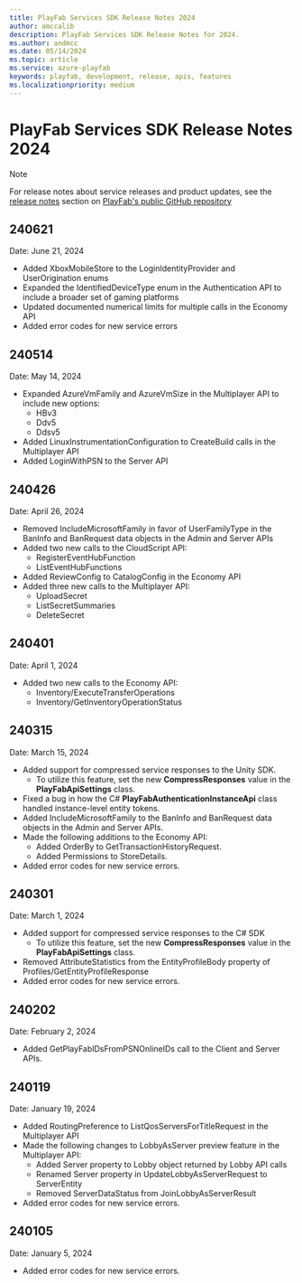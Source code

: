 ```yaml
---
title: PlayFab Services SDK Release Notes 2024
author: amccalib
description: PlayFab Services SDK Release Notes for 2024.
ms.author: andmcc
ms.date: 05/14/2024
ms.topic: article
ms.service: azure-playfab
keywords: playfab, development, release, apis, features
ms.localizationpriority: medium
---
```

# PlayFab Services SDK Release Notes 2024

> [!NOTE]
> For release notes about service releases and product updates, see the [release notes](https://github.com/PlayFab/PlayFab/releases) section on [PlayFab's public GitHub repository](https://github.com/PlayFab/PlayFab)

## 240621

Date: June 21, 2024

 - Added XboxMobileStore to the LoginIdentityProvider and UserOrigination enums
 - Expanded the IdentifiedDeviceType enum in the Authentication API to include a broader set of gaming platforms
 - Updated documented numerical limits for multiple calls in the Economy API
 - Added error codes for new service errors

## 240514

Date: May 14, 2024

- Expanded AzureVmFamily and AzureVmSize in the Multiplayer API to include new options:
  - HBv3
  - Ddv5
  - Ddsv5
- Added LinuxInstrumentationConfiguration to CreateBuild calls in the Multiplayer API
- Added LoginWithPSN to the Server API

## 240426

Date: April 26, 2024

 - Removed IncludeMicrosoftFamily in favor of UserFamilyType in the BanInfo and BanRequest data objects in the Admin and Server APIs
 - Added two new calls to the CloudScript API:
   - RegisterEventHubFunction
   - ListEventHubFunctions
 - Added ReviewConfig to CatalogConfig in the Economy API
 - Added three new calls to the Multiplayer API:
   - UploadSecret
   - ListSecretSummaries
   - DeleteSecret

## 240401

Date: April 1, 2024

 - Added two new calls to the Economy API:
   - Inventory/ExecuteTransferOperations
   - Inventory/GetInventoryOperationStatus

## 240315

Date: March 15, 2024

 - Added support for compressed service responses to the Unity SDK.
   - To utilize this feature, set the new __CompressResponses__ value in the __PlayFabApiSettings__ class.
 - Fixed a bug in how the C# __PlayFabAuthenticationInstanceApi__ class handled instance-level entity tokens.
 - Added IncludeMicrosoftFamily to the BanInfo and BanRequest data objects in the Admin and Server APIs.
 - Made the following additions to the Economy API:
   - Added OrderBy to GetTransactionHistoryRequest.
   - Added Permissions to StoreDetails.
 - Added error codes for new service errors.

## 240301

Date: March 1, 2024

 - Added support for compressed service responses to the C# SDK
   - To utilize this feature, set the new __CompressResponses__ value in the __PlayFabApiSettings__ class.
 - Removed AttributeStatistics from the EntityProfileBody property of Profiles/GetEntityProfileResponse
 - Added error codes for new service errors.

## 240202

Date: February 2, 2024

 - Added GetPlayFabIDsFromPSNOnlineIDs call to the Client and Server APIs.

## 240119

Date: January 19, 2024

 - Added RoutingPreference to ListQosServersForTitleRequest in the Multiplayer API
 - Made the following changes to LobbyAsServer preview feature in the Multiplayer API:
   - Added Server property to Lobby object returned by Lobby API calls
   - Renamed Server property in UpdateLobbyAsServerRequest to ServerEntity
   - Removed ServerDataStatus from JoinLobbyAsServerResult
 - Added error codes for new service errors.

## 240105

Date: January 5, 2024

 - Added error codes for new service errors.
